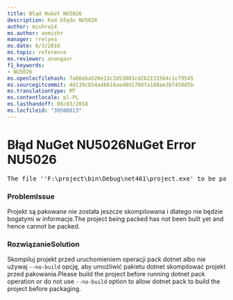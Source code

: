 ```yaml
---
title: Błąd NuGet NU5026
description: Kod błędu NU5026
author: mishra14
ms.author: anmishr
manager: rrelyea
ms.date: 8/3/2018
ms.topic: reference
ms.reviewer: anangaur
f1_keywords:
- NU5026
ms.openlocfilehash: 7a66eba520e13c2d53803cd2b2131564c1c79545
ms.sourcegitcommit: 4d139cb54a46616ae48d1768fa108ae3bf450d5b
ms.translationtype: MT
ms.contentlocale: pl-PL
ms.lasthandoff: 08/03/2018
ms.locfileid: "39508813"
---
```

# <a name="nuget-error-nu5026"></a><span data-ttu-id="b81c1-103">Błąd NuGet NU5026</span><span class="sxs-lookup"><span data-stu-id="b81c1-103">NuGet Error NU5026</span></span>
<pre>The file ''F:\project\bin\Debug\net461\project.exe' to be packed was not found on disk.</pre>

### <a name="issue"></a><span data-ttu-id="b81c1-104">Problem</span><span class="sxs-lookup"><span data-stu-id="b81c1-104">Issue</span></span>

<span data-ttu-id="b81c1-105">Projekt są pakowane nie została jeszcze skompilowana i dlatego nie będzie bogatymi w informacje.</span><span class="sxs-lookup"><span data-stu-id="b81c1-105">The project being packed has not been built yet and hence cannot be packed.</span></span>


### <a name="solution"></a><span data-ttu-id="b81c1-106">Rozwiązanie</span><span class="sxs-lookup"><span data-stu-id="b81c1-106">Solution</span></span>

<span data-ttu-id="b81c1-107">Skompiluj projekt przed uruchomieniem operacji pack dotnet albo nie używaj `--no-build` opcję, aby umożliwić pakietu dotnet skompilować projekt przed pakowania.</span><span class="sxs-lookup"><span data-stu-id="b81c1-107">Please build the project before running dotnet pack operation or do not use `--no-build` option to allow dotnet pack to build the project before packaging.</span></span>

